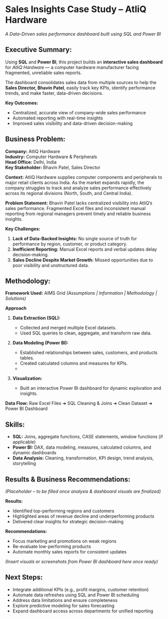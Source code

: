 
# Sales Insights Case Study – AtliQ Hardware
*A Data-Driven sales performance dashboard built using SQL and Power BI*

## Executive Summary:

Using **SQL** and **Power BI**, this project builds an **interactive sales dashboard** for *AtliQ Hardware* — a computer hardware manufacturer facing fragmented, unreliable sales reports.

The dashboard consolidates sales data from multiple sources to help the **Sales Director, Bhavin Patel**, easily track key KPIs, identify performance trends, and make faster, data-driven decisions.

**Key Outcomes:**

* Centralized, accurate view of company-wide sales performance
* Automated reporting with real-time insights
* Improved sales visibility and data-driven decision-making


## Business Problem:

**Company:** AtliQ Hardware <br>
**Industry:** Computer Hardware & Peripherals<br>
**Head Office:** Delhi, India<br>
**Key Stakeholder:** Bhavin Patel, Sales Director<br>

**Context:**
AtliQ Hardware supplies computer components and peripherals to major retail clients across India. As the market expands rapidly, the company struggles to track and analyze sales performance effectively across its regional divisions (North, South, and Central India).

**Problem Statement:**
Bhavin Patel lacks centralized visibility into AtliQ’s sales performance. Fragmented Excel files and inconsistent manual reporting from regional managers prevent timely and reliable business insights.

**Key Challenges:**

1. **Lack of Data-Backed Insights:** No single source of truth for performance by region, customer, or product category.
2. **Inefficient Reporting:** Manual Excel reports and verbal updates delay decision-making.
3. **Sales Decline Despite Market Growth:** Missed opportunities due to poor visibility and unstructured data.


## Methodology:

**Framework Used:** AIMS Grid *(Assumptions | Information | Methodology | Solutions)*

**Approach**

1. **Data Extraction (SQL):**
   - Collected and merged multiple Excel datasets.
   - Used SQL queries to clean, aggregate, and transform raw data.

2. **Data Modeling (Power BI):**
   - Established relationships between sales, customers, and products tables.
   - Created calculated columns and measures for KPIs.
   - 
3. **Visualization:**
   - Built an interactive Power BI dashboard for dynamic exploration and insights.

**Data Flow:**
Raw Excel Files ➜ SQL Cleaning & Joins ➜ Clean Dataset ➜ Power BI Dashboard


## Skills:

* **SQL:** Joins, aggregate functions, CASE statements, window functions (if applicable)
* **Power BI:** DAX, data modeling, measures, calculated columns, and dynamic dashboards 
* **Data Analysis:** Cleaning, transformation, KPI design, trend analysis, storytelling


## Results & Business Recommendations:

*(Placeholder – to be filled once analysis & dashboard visuals are finalized)*

**Results:**
 
* Identified top-performing regions and customers
* Highlighted areas of revenue decline and underperforming products
* Delivered clear insights for strategic decision-making

**Recommendations:**

* Focus marketing and promotions on weak regions
* Re-evaluate low-performing products
* Automate monthly sales reports for consistent updates

*(Insert visuals or screenshots from Power BI dashboard here once ready)*


## Next Steps:

* Integrate additional KPIs (e.g., profit margins, customer retention)
* Automate data refreshes using SQL and Power BI scheduling
* Address data limitations and ensure completeness
* Explore predictive modeling for sales forecasting
* Expand dashboard access across departments for unified reporting
